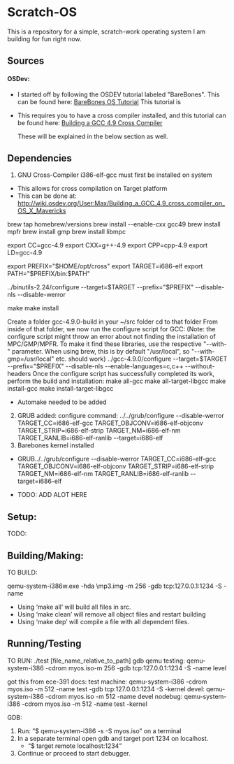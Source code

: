 # Scratch-OS
This is a repository for a simple, scratch-work operating system I am building for fun right now.

## Sources

#### OSDev:
* I started off by following the OSDEV tutorial labeled "BareBones". This can be found here:
[BareBones OS Tutorial](http://wiki.osdev.org/Bare_Bones)
This tutorial is
 * This requires you to have a cross compiler installed, and this tutorial can be found here:
 [Building a GCC 4.9 Cross Compiler](http://wiki.osdev.org/User:Max/Building_a_GCC_4.9_cross_compiler_on_OS_X_Mavericks)

	These will be explained in the below section as well.

## Dependencies

1. GNU Cross-Compiler i386-elf-gcc must first be installed on system
* This allows for cross compilation on Target platform
* This can be done at: http://wiki.osdev.org/User:Max/Building_a_GCC_4.9_cross_compiler_on_OS_X_Mavericks

brew tap homebrew/versions
brew install --enable-cxx gcc49
brew install mpfr
brew install gmp
brew install libmpc

export CC=gcc-4.9
export CXX=g++-4.9
export CPP=cpp-4.9
export LD=gcc-4.9

export PREFIX="$HOME/opt/cross"
export TARGET=i686-elf
export PATH="$PREFIX/bin:$PATH"

../binutils-2.24/configure --target=$TARGET --prefix="$PREFIX" --disable-nls --disable-werror


make
make install

Create a folder gcc-4.9.0-build in your ~/src folder
cd to that folder
From inside of that folder, we now run the configure script for GCC:
(Note: the configure script might throw an error about not finding the installation of MPC/GMP/MPFR. To make it find these libraries, use the respective "--with-" parameter. When using brew, this is by default "/usr/local", so "--with-gmp=/usr/local" etc. should work)
../gcc-4.9.0/configure --target=$TARGET --prefix="$PREFIX" --disable-nls --enable-languages=c,c++ --without-headers
Once the configure script has successfully completed its work, perform the build and installation:
make all-gcc
make all-target-libgcc
make install-gcc
make install-target-libgcc


* Automake needed to be added
2. GRUB added:
configure command:  ../../grub/configure --disable-werror TARGET_CC=i686-elf-gcc TARGET_OBJCONV=i686-elf-objconv TARGET_STRIP=i686-elf-strip TARGET_NM=i686-elf-nm TARGET_RANLIB=i686-elf-ranlib --target=i686-elf
2. Barebones kernel installed

* GRUB../../grub/configure --disable-werror TARGET_CC=i686-elf-gcc TARGET_OBJCONV=i686-elf-objconv TARGET_STRIP=i686-elf-strip TARGET_NM=i686-elf-nm TARGET_RANLIB=i686-elf-ranlib --target=i686-elf

* TODO: ADD ALOT HERE

## Setup:
TODO:


## Building/Making:
TO BUILD:

qemu-system-i386w.exe -hda <mp3 directory>\mp3.img -m 256 -gdb tcp:127.0.0.1:1234 -S -name

* Using ‘make all’ will build all files in src.
* Using ‘make clean’ will remove all object files and restart building
* Using ‘make dep’ will compile a file with all dependent files.

## Running/Testing
TO RUN:
./test [file_name_relative_to_path]
gdb qemu testing: qemu-system-i386 -cdrom myos.iso-m 256 -gdb tcp:127.0.0.1:1234 -S -name level

got this from ece-391 docs:
test machine: qemu-system-i386 -cdrom myos.iso -m 512 -name test -gdb tcp:127.0.0.1:1234 -S -kernel
devel: qemu-system-i386 -cdrom myos.iso -m 512 -name devel
nodebug: qemu-system-i386 -cdrom myos.iso -m 512 -name test -kernel

GDB:
1. Run: ”$ qemu-system-i386 -s -S myos.iso” on a terminal
2. In a separate terminal open gdb and target port 1234 on localhost.
	- “$ target remote localhost:1234”
3. Continue or proceed to start debugger.
